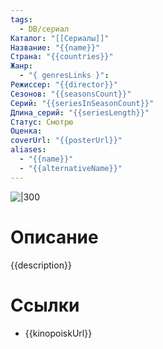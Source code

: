 ```yaml
---
tags:
  - DB/сериал
Каталог: "[[Сериалы]]"
Название: "{{name}}"
Страна: "{{countries}}"
Жанр:
  - "{ genresLinks }": 
Режиссер: "{{director}}"
Сезонов: "{{seasonsCount}}"
Серий: "{{seriesInSeasonCount}}"
Длина_серий: "{{seriesLength}}"
Статус: Смотрю
Оценка: 
coverUrl: "{{posterUrl}}"
aliases:
  - "{{name}}"
  - "{{alternativeName}}"
---
```


![|300]({{posterUrl}})

# Описание
{{description}}

# Ссылки
- {{kinopoiskUrl}}